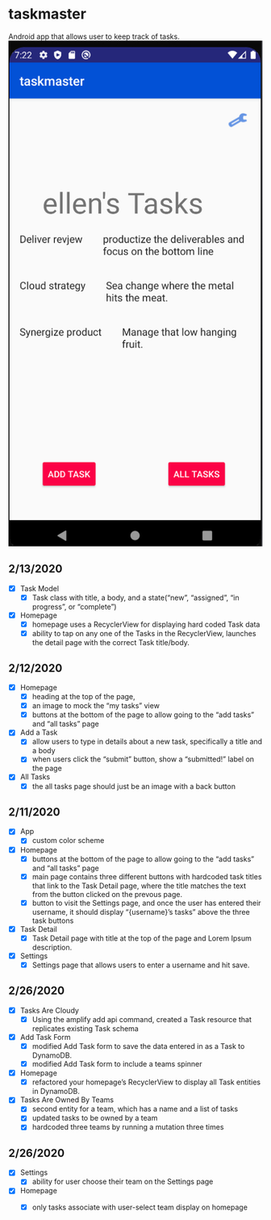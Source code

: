 # taskmaster

Android app that allows user to keep track of tasks.
![homepage](screenshots/myTasks3.1.png)

## 2/13/2020
- [X] Task Model
    - [X] Task class with title, a body, and a state(“new”, “assigned”, “in progress”, or “complete”)

- [X] Homepage
    - [X] homepage uses a RecyclerView for displaying hard coded Task data
    - [X] ability to tap on any one of the Tasks in the RecyclerView, launches the detail page with the correct Task title/body.

## 2/12/2020
- [X] Homepage
    - [X] heading at the top of the page, 
    - [X] an image to mock the “my tasks” view
    - [X] buttons at the bottom of the page to allow going to the “add tasks” and “all tasks” page

- [X] Add a Task
    - [X] allow users to type in details about a new task, specifically a title and a body
    - [x] when users click the “submit” button, show a “submitted!” label on the page

- [X] All Tasks
    - [X] the all tasks page should just be an image with a back button

## 2/11/2020
- [X] App
    - [X] custom color scheme
- [X] Homepage
    - [X] buttons at the bottom of the page to allow going to the “add tasks” and “all tasks” page
    - [X] main page contains three different buttons with hardcoded task titles that link to the Task Detail page, where the title matches the text from the button clicked on the prevous page.
    - [X] button to visit the Settings page, and once the user has entered their username, it should display “{username}’s tasks” above the three task buttons
- [X] Task Detail
    - [X] Task Detail page with title at the top of the page and Lorem Ipsum description.
- [X] Settings
    - [X] Settings page that allows users to enter a username and hit save.
## 2/26/2020
- [X] Tasks Are Cloudy
    - [X] Using the amplify add api command, created a Task resource that replicates existing Task schema
- [X] Add Task Form
    - [X] modified Add Task form to save the data entered in as a Task to DynamoDB.
    - [X] modified Add Task form to include a teams spinner
- [X] Homepage
    - [X] refactored your homepage’s RecyclerView to display all Task entities in DynamoDB.
- [X] Tasks Are Owned By Teams
    - [X] second entity for a team, which has a name and a list of tasks
    - [X] updated tasks to be owned by a team
    - [X] hardcoded three teams by running a mutation three times
    
## 2/26/2020
- [X] Settings
    - [X] ability for user choose their team on the Settings page
- [X] Homepage
    - [X] only tasks associate with user-select team display on homepage
    
